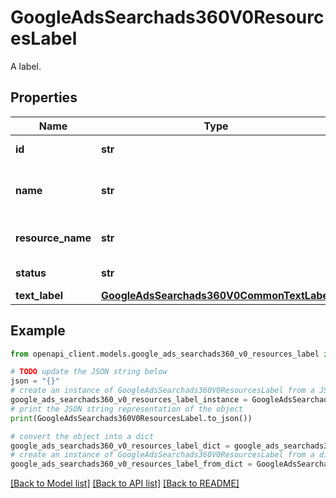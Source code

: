 # GoogleAdsSearchads360V0ResourcesLabel

A label.

## Properties

Name | Type | Description | Notes
------------ | ------------- | ------------- | -------------
**id** | **str** | Output only. ID of the label. Read only. | [optional] [readonly] 
**name** | **str** | The name of the label. This field is required and should not be empty when creating a new label. The length of this string should be between 1 and 80, inclusive. | [optional] 
**resource_name** | **str** | Immutable. Name of the resource. Label resource names have the form: &#x60;customers/{customer_id}/labels/{label_id}&#x60; | [optional] 
**status** | **str** | Output only. Status of the label. Read only. | [optional] [readonly] 
**text_label** | [**GoogleAdsSearchads360V0CommonTextLabel**](GoogleAdsSearchads360V0CommonTextLabel.md) |  | [optional] 

## Example

```python
from openapi_client.models.google_ads_searchads360_v0_resources_label import GoogleAdsSearchads360V0ResourcesLabel

# TODO update the JSON string below
json = "{}"
# create an instance of GoogleAdsSearchads360V0ResourcesLabel from a JSON string
google_ads_searchads360_v0_resources_label_instance = GoogleAdsSearchads360V0ResourcesLabel.from_json(json)
# print the JSON string representation of the object
print(GoogleAdsSearchads360V0ResourcesLabel.to_json())

# convert the object into a dict
google_ads_searchads360_v0_resources_label_dict = google_ads_searchads360_v0_resources_label_instance.to_dict()
# create an instance of GoogleAdsSearchads360V0ResourcesLabel from a dict
google_ads_searchads360_v0_resources_label_from_dict = GoogleAdsSearchads360V0ResourcesLabel.from_dict(google_ads_searchads360_v0_resources_label_dict)
```
[[Back to Model list]](../README.md#documentation-for-models) [[Back to API list]](../README.md#documentation-for-api-endpoints) [[Back to README]](../README.md)


